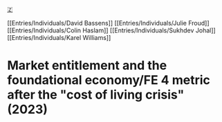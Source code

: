 [🇿](zotero://select/library/items/2JB3SL4V)

[[Entries/Individuals/David Bassens]] [[Entries/Individuals/Julie Froud]] [[Entries/Individuals/Colin Haslam]] [[Entries/Individuals/Sukhdev Johal]] [[Entries/Individuals/Karel Williams]] 
# Market entitlement and the foundational economy/FE 4 metric after the "cost of living crisis" (2023)

